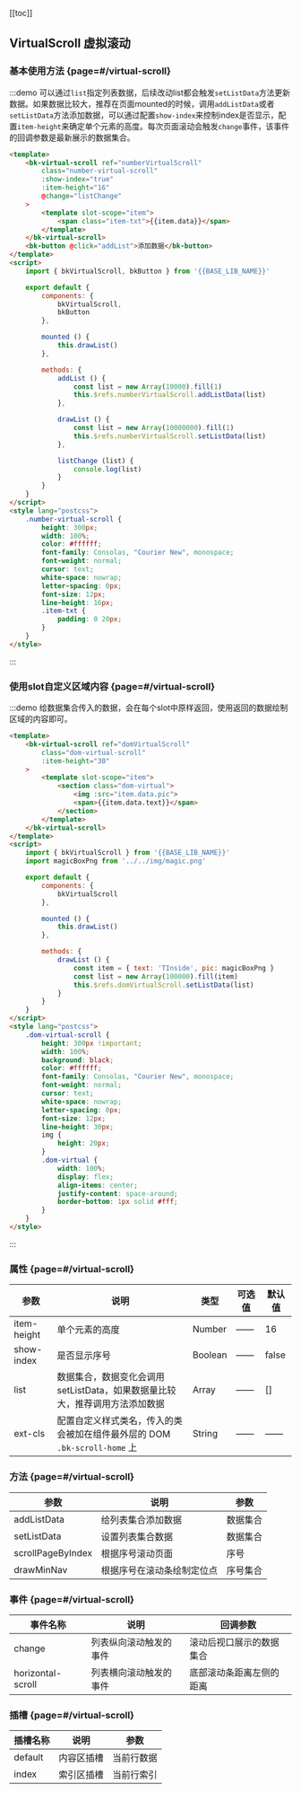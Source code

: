 <script>
    import { bkVirtualScroll, bkButton } from '@'
    import magicBoxPng from '../../img/magic.png'

    export default {
        components: {
            bkVirtualScroll,
            bkButton
        },

        mounted () {
            this.drawList()
        },

        methods: {
            addList () {
                const list = new Array(10000).fill(1)
                this.$refs.numberVirtualScroll.addListData(list)
            },

            drawList () {
                const item = { text: 'TInside', pic: magicBoxPng }
                const numberList = new Array(10000000)
                if (this.$refs.numberVirtualScroll) {
                    this.$refs.numberVirtualScroll.setListData(numberList.fill(1))
                }
                const domList = new Array(100000)
                if (this.$refs.domVirtualScroll) {
                    this.$refs.domVirtualScroll.setListData(domList.fill(item))
                }
            },

            listChange (list) {
                console.log(list)
            }
        }
    }
</script>
<style lang="postcss">
    .number-virtual-scroll {
        height: 300px !important;
        width: 100%;
        background: black;
        color: #ffffff;
        font-family: Consolas, "Courier New", monospace;
        font-weight: normal;
        cursor: text;
        white-space: nowrap;
        letter-spacing: 0px;
        font-size: 12px;
        line-height: 16px;
        .item-txt {
            padding: 0 20px;
        }
    }
    .dom-virtual-scroll {
        height: 300px !important;
        width: 100%;
        background: black;
        color: #ffffff;
        font-family: Consolas, "Courier New", monospace;
        font-weight: normal;
        cursor: text;
        white-space: nowrap;
        letter-spacing: 0px;
        font-size: 12px;
        line-height: 30px;
        img {
            height: 20px;
        }
        .dom-virtual {
            width: 100%;
            display: flex;
            align-items: center;
            justify-content: space-around;
            border-bottom: 1px solid #fff;
        }
    }
</style>

[[toc]]

## VirtualScroll 虚拟滚动

### 基本使用方法 {page=#/virtual-scroll}

:::demo 可以通过`list`指定列表数据，后续改动list都会触发`setListData`方法更新数据。如果数据比较大，推荐在页面mounted的时候，调用`addListData`或者`setListData`方法添加数据，可以通过配置`show-index`来控制index是否显示，配置`item-height`来确定单个元素的高度。每次页面滚动会触发`change`事件，该事件的回调参数是最新展示的数据集合。

```html
<template>
    <bk-virtual-scroll ref="numberVirtualScroll"
        class="number-virtual-scroll"
        :show-index="true"
        :item-height="16"
        @change="listChange"
    >
        <template slot-scope="item">
            <span class="item-txt">{{item.data}}</span>
        </template>
    </bk-virtual-scroll>
    <bk-button @click="addList">添加数据</bk-button>
</template>
<script>
    import { bkVirtualScroll, bkButton } from '{{BASE_LIB_NAME}}'

    export default {
        components: {
            bkVirtualScroll,
            bkButton
        },

        mounted () {
            this.drawList()
        },

        methods: {
            addList () {
                const list = new Array(10000).fill(1)
                this.$refs.numberVirtualScroll.addListData(list)
            },

            drawList () {
                const list = new Array(10000000).fill(1)
                this.$refs.numberVirtualScroll.setListData(list)
            },

            listChange (list) {
                console.log(list)
            }
        }
    }
</script>
<style lang="postcss">
    .number-virtual-scroll {
        height: 300px;
        width: 100%;
        color: #ffffff;
        font-family: Consolas, "Courier New", monospace;
        font-weight: normal;
        cursor: text;
        white-space: nowrap;
        letter-spacing: 0px;
        font-size: 12px;
        line-height: 16px;
        .item-txt {
            padding: 0 20px;
        }
    }
</style>
```
:::

### 使用slot自定义区域内容 {page=#/virtual-scroll}

:::demo 给数据集合传入的数据，会在每个slot中原样返回，使用返回的数据绘制区域的内容即可。

```html
<template>
    <bk-virtual-scroll ref="domVirtualScroll"
        class="dom-virtual-scroll"
        :item-height="30"
    >
        <template slot-scope="item">
            <section class="dom-virtual">
                <img :src="item.data.pic">
                <span>{{item.data.text}}</span>
            </section>
        </template>
    </bk-virtual-scroll>
</template>
<script>
    import { bkVirtualScroll } from '{{BASE_LIB_NAME}}'
    import magicBoxPng from '../../img/magic.png'

    export default {
        components: {
            bkVirtualScroll
        },

        mounted () {
            this.drawList()
        },

        methods: {
            drawList () {
                const item = { text: 'TInside', pic: magicBoxPng }
                const list = new Array(100000).fill(item)
                this.$refs.domVirtualScroll.setListData(list)
            }
        }
    }
</script>
<style lang="postcss">
    .dom-virtual-scroll {
        height: 300px !important;
        width: 100%;
        background: black;
        color: #ffffff;
        font-family: Consolas, "Courier New", monospace;
        font-weight: normal;
        cursor: text;
        white-space: nowrap;
        letter-spacing: 0px;
        font-size: 12px;
        line-height: 30px;
        img {
            height: 20px;
        }
        .dom-virtual {
            width: 100%;
            display: flex;
            align-items: center;
            justify-content: space-around;
            border-bottom: 1px solid #fff;
        }
    }
</style>
```
:::

### 属性 {page=#/virtual-scroll}
| 参数 | 说明 | 类型 | 可选值 | 默认值 |
|------|------|------|------|------|
| item-height | 单个元素的高度 | Number | ——  | 16 |
| show-index | 是否显示序号 | Boolean | —— | false |
| list | 数据集合，数据变化会调用setListData，如果数据量比较大，推荐调用方法添加数据 | Array | ——  | [] |
| ext-cls | 配置自定义样式类名，传入的类会被加在组件最外层的 DOM `.bk-scroll-home` 上 | String | —— | —— |

### 方法 {page=#/virtual-scroll}
| 参数 | 说明 | 参数 |
|------|------|------|
| addListData | 给列表集合添加数据 | 数据集合 |
| setListData | 设置列表集合数据 | 数据集合 |
| scrollPageByIndex | 根据序号滚动页面 | 序号 |
| drawMinNav | 根据序号在滚动条绘制定位点 | 序号集合 |

### 事件 {page=#/virtual-scroll}
| 事件名称 | 说明 | 回调参数 |
|------|------|------|
| change | 列表纵向滚动触发的事件 | 滚动后视口展示的数据集合 |
| horizontal-scroll | 列表横向滚动触发的事件 | 底部滚动条距离左侧的距离 |

### 插槽 {page=#/virtual-scroll}
| 插槽名称 | 说明 | 参数 |
|------|------|------|
| default | 内容区插槽 | 当前行数据 |
| index | 索引区插槽 | 当前行索引 |
